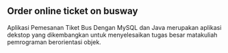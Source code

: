 ## Order online ticket on busway

Aplikasi Pemesanan Tiket Bus Dengan MySQL dan Java merupakan aplikasi dekstop yang dikembangkan untuk menyelesaikan tugas besar matakuliah pemrograman berorientasi objek.
